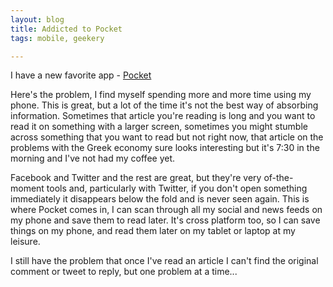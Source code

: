 ```yaml
---
layout: blog
title: Addicted to Pocket
tags: mobile, geekery

---
```


I have a new favorite app - [Pocket](http://getpocket.com)

Here's the problem, I find myself spending more and more time using my phone. This is great, but a lot of the time it's not the best way of absorbing information. Sometimes that article you're reading is long and you want to read it on something with a larger screen, sometimes you might stumble across something that you want to read but not right now, that article on the problems with the Greek economy sure looks interesting but it's 7:30 in the morning and I've not had my coffee yet.

Facebook and Twitter and the rest are great, but they're very of-the-moment tools and, particularly with Twitter, if you don't open something immediately it disappears below the fold and is never seen again. This is where Pocket comes in, I can scan through all my social and news feeds on my phone and save them to read later. It's cross platform too, so I can save things on my phone, and read them later on my tablet or laptop at my leisure.

I still have the problem that once I've read an article I can't find the original comment or tweet to reply, but one problem at a time...
